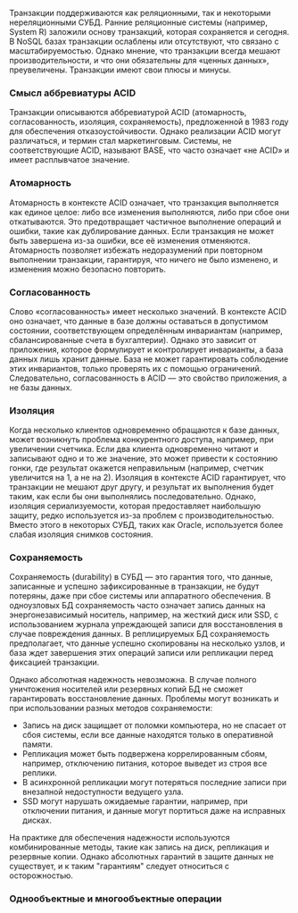 Транзакции поддерживаются как реляционными, так и некоторыми нереляционными СУБД. Ранние реляционные системы (например, System R) заложили основу транзакций, которая сохраняется и сегодня. В NoSQL базах транзакции ослаблены или отсутствуют, что связано с масштабируемостью. Однако мнение, что транзакции всегда мешают производительности, и что они обязательны для «ценных данных», преувеличены. Транзакции имеют свои плюсы и минусы.

### Смысл аббревиатуры ACID

Транзакции описываются аббревиатурой ACID (атомарность, согласованность, изоляция, сохраняемость), предложенной в 1983 году для обеспечения отказоустойчивости. Однако реализации ACID могут различаться, и термин стал маркетинговым. Системы, не соответствующие ACID, называют BASE, что часто означает «не ACID» и имеет расплывчатое значение.

### Атомарность

Атомарность в контексте ACID означает, что транзакция выполняется как единое целое: либо все изменения выполняются, либо при сбое они откатываются. Это предотвращает частичное выполнение операций и ошибки, такие как дублирование данных. Если транзакция не может быть завершена из-за ошибки, все её изменения отменяются. Атомарность позволяет избежать недоразумений при повторном выполнении транзакции, гарантируя, что ничего не было изменено, и изменения можно безопасно повторить.

### Согласованность

Слово «согласованность» имеет несколько значений. В контексте ACID оно означает, что данные в базе должны оставаться в допустимом состоянии, соответствующем определённым инвариантам (например, сбалансированные счета в бухгалтерии). Однако это зависит от приложения, которое формулирует и контролирует инварианты, а база данных лишь хранит данные. База не может гарантировать соблюдение этих инвариантов, только проверять их с помощью ограничений. Следовательно, согласованность в ACID — это свойство приложения, а не базы данных.

### Изоляция

Когда несколько клиентов одновременно обращаются к базе данных, может возникнуть проблема конкурентного доступа, например, при увеличении счетчика. Если два клиента одновременно читают и записывают одно и то же значение, это может привести к состоянию гонки, где результат окажется неправильным (например, счетчик увеличится на 1, а не на 2). Изоляция в контексте ACID гарантирует, что транзакции не мешают друг другу, и результат их выполнения будет таким, как если бы они выполнялись последовательно. Однако, изоляция сериализуемости, которая предоставляет наибольшую защиту, редко используется из-за проблем с производительностью. Вместо этого в некоторых СУБД, таких как Oracle, используется более слабая изоляция снимков состояния.

### Сохраняемость

Сохраняемость (durability) в СУБД — это гарантия того, что данные, записанные и успешно зафиксированные в транзакции, не будут потеряны, даже при сбое системы или аппаратного обеспечения. В одноузловых БД сохраняемость часто означает запись данных на энергонезависимый носитель, например, на жесткий диск или SSD, с использованием журнала упреждающей записи для восстановления в случае повреждения данных. В реплицируемых БД сохраняемость предполагает, что данные успешно скопированы на несколько узлов, и база ждет завершения этих операций записи или репликации перед фиксацией транзакции.

Однако абсолютная надежность невозможна. В случае полного уничтожения носителей или резервных копий БД не сможет гарантировать восстановление данных. Проблемы могут возникать и при использовании разных методов сохраняемости:

- Запись на диск защищает от поломки компьютера, но не спасает от сбоя системы, если все данные находятся только в оперативной памяти.
- Репликация может быть подвержена коррелированным сбоям, например, отключению питания, которое выведет из строя все реплики.
- В асинхронной репликации могут потеряться последние записи при внезапной недоступности ведущего узла.
- SSD могут нарушать ожидаемые гарантии, например, при отключении питания, и данные могут портиться даже на исправных дисках.

На практике для обеспечения надежности используются комбинированные методы, такие как запись на диск, репликация и резервные копии. Однако абсолютных гарантий в защите данных не существует, и к таким "гарантиям" следует относиться с осторожностью.

### Однообъектные и многообъектные операции
